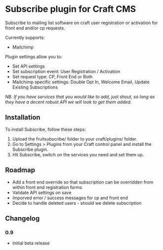 # Subscribe plugin for Craft CMS

Subscribe to mailing list software on craft user registration or activation for front end and/or cp requests.

Currently supports:

* Mailchimp

Plugin settings allow you to:

* Set API settings
* Set subscription event: User Registration / Activation
* Set request type: CP, Front End or Both
* Mailchimp specific settings: Double Opt In, Welcome Email, Update Existing Subscriptions


_NB. If you have services that you would like to add, just shout, so long as they have a decent robust API we will look to get them added._

## Installation

To install Subscribe, follow these steps:

1.  Upload the fruitsubscribe/ folder to your craft/plugins/ folder.
2.  Go to Settings > Plugins from your Craft control panel and install the Subscribe plugin.
3.  Hit Subscribe, switch on the services you need and set them up.


## Roadmap

* Add a front end override so that subscription can be overridden from within front end registration forms
* Validate API settings on save
* Imporved error / success messages for cp and front end
* Decide to handle deleted users - should we delete subscription

## Changelog

### 0.9

* Initial beta release
